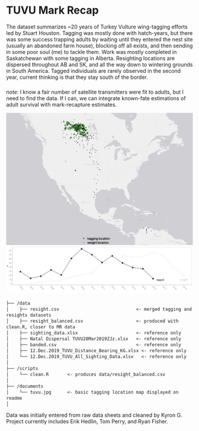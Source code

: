 # TUVU Mark Recap

The dataset summarizes ~20 years of Turkey Vulture wing-tagging efforts led by Stuart Houston. Tagging was mostly done with hatch-years, but there was some success trapping adults by waiting until they entered the nest site (usually an abandoned farm house), blocking off all exists, and then sending in some poor soul (me) to tackle them. Work was mostly completed in Saskatchewan with some tagging in Alberta. Resighting locations are dispersed throughout AB and SK, and all the way down to wintering grounds in South America. Tagged individuals are rarely observed in the second year, current thinking is that they stay south of the border. 

### 
*note:* I know a fair number of satellite transmitters were fit to adults, but I need to find the data. If I can, we can integrate known-fate estimations of adult survival with mark-recapture estimates.

<p float="center">
  <img src="documents/tuvu.jpg" width="900" />
  <img src="documents/n_individuals.png" width="900" />
</p>




```
├── /data
│    ├── resight.csv                             <- merged tagging and resights datasets
│    ├── resight_balanced.csv                    <- produced with clean.R, closer to MR data
│    ├── sighting_data.xlsx                      <- reference only 
│    ├── Natal Dispersal TUVU20Mar2019ZJz.xlsx   <- reference only        
│    ├── banded.csv                              <- reference only 
│    ├── 12.Dec.2019_TUVU_Distance_Bearing_KG.xlsx <- reference only           
│    └── 12.Dec.2019_TUVU_All_Sighting_Data.xlsx   <- reference only           
│
├── /scripts 				
│    └── clean.R       <- produces data/resight_balanced.csv
│
├── /documents 				
│    └── tuvu.jpg      <- basic tagging location map displayed on readme
│
```


Data was initially entered from raw data sheets and cleaned by Kyron G. Project currently includes Erik Hedlin, Tom Perry, and Ryan Fisher.
